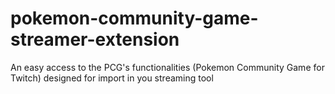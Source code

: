 # pokemon-community-game-streamer-extension
An easy access to the PCG's functionalities (Pokemon Community Game for Twitch) designed for import in you streaming tool

